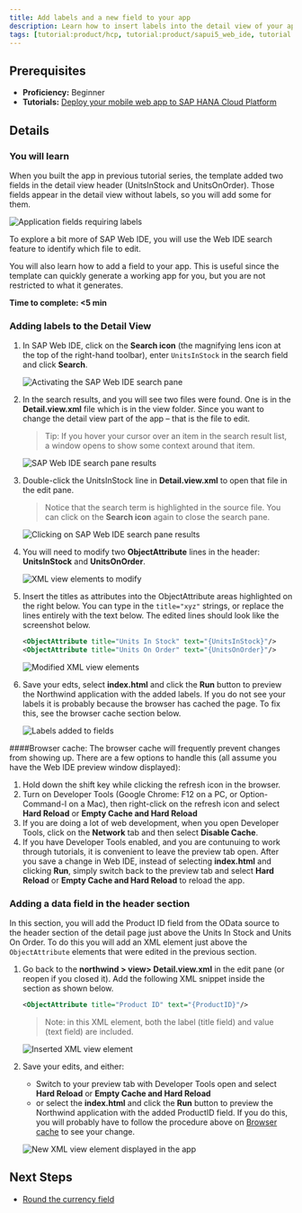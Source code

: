 ```yaml
---
title: Add labels and a new field to your app
description: Learn how to insert labels into the detail view of your app and add additional fields.
tags: [tutorial:product/hcp, tutorial:product/sapui5_web_ide, tutorial:product/mobile, tutorial:interest/gettingstarted, tutorial:product/sap_ui5]
---
```


## Prerequisites
 - **Proficiency:** Beginner
 - **Tutorials:** [Deploy your mobile web app to SAP HANA Cloud Platform](http://go.sap.com/developer/tutorials/hcp-deploy-mobile-web-app.html)

## Details

### You will learn
When you built the app in previous tutorial series, the template added two fields in the detail view header (UnitsInStock and UnitsOnOrder). Those fields appear in the detail view without labels, so you will add some for them. 

 ![Application fields requiring labels](https://raw.githubusercontent.com/SAPDocuments/Tutorials/master/tutorials/hcp-webide-add-labels-field/mob2-1_0.png)

To explore a bit more of SAP Web IDE, you will use the Web IDE search feature to identify which file to edit. 

You will also learn how to add a field to your app. This is useful since the template can quickly generate a working app for you, but you are not restricted to what it generates.

**Time to complete: <5 min**

### Adding labels to the Detail View

1. In SAP Web IDE, click on the **Search icon** (the magnifying lens icon at the top of the right-hand toolbar), enter `UnitsInStock` in the search field and click **Search**.

    ![Activating the SAP Web IDE search pane](https://raw.githubusercontent.com/SAPDocuments/Tutorials/master/tutorials/hcp-webide-add-labels-field/mob2-1_label_1.png)

2. In the search results, and you will see two files were found. One is in the **Detail.view.xml** file which is in the view folder. Since you want to change the detail view part of the app – that is the file to edit.

    >Tip: If you hover your cursor over an item in the search result list, a window opens to show some context around that item.
 
    ![SAP Web IDE search pane results](https://raw.githubusercontent.com/SAPDocuments/Tutorials/master/tutorials/hcp-webide-add-labels-field/mob2-1_label_2.png)


3. Double-click the UnitsInStock line in **Detail.view.xml** to open that file in the edit pane. 

    >Notice that the search term is highlighted in the source file. You can click on the **Search icon** again to close the search pane. 

    ![Clicking on SAP Web IDE search pane results](https://raw.githubusercontent.com/SAPDocuments/Tutorials/master/tutorials/hcp-webide-add-labels-field/mob2-1_label_3.png)

4. You will need to modify two **ObjectAttribute** lines in the header: **UnitsInStock** and **UnitsOnOrder**.

    ![XML view elements to modify](https://raw.githubusercontent.com/SAPDocuments/Tutorials/master/tutorials/hcp-webide-add-labels-field/mob2-1_label_4.png)

5. Insert the titles as attributes into the ObjectAttribute areas highlighted on the right below. You can type in the `title="xyz"` strings, or replace the lines entirely with the text below. The edited lines should look like the screenshot below.

    ```xml
    <ObjectAttribute title="Units In Stock" text="{UnitsInStock}"/>
    <ObjectAttribute title="Units On Order" text="{UnitsOnOrder}"/>
    ```
    ![Modified XML view elements](https://raw.githubusercontent.com/SAPDocuments/Tutorials/master/tutorials/hcp-webide-add-labels-field/mob2-1_label_5.png)

6. Save your edts, select **index.html** and click the **Run** button to preview the Northwind application with the added labels. If you do not see your labels it is probably because the browser has cached the page. To fix this, see the browser cache section below.

    ![Labels added to fields](https://raw.githubusercontent.com/SAPDocuments/Tutorials/master/tutorials/hcp-webide-add-labels-field/mob2-1_label_6.png)


####<a name="browser_cache"></a>Browser cache:
The browser cache will frequently prevent changes from showing up. There are a few options to handle this (all assume you have the Web IDE preview window displayed):

1. Hold down the shift key while clicking the refresh icon in the browser.
2. Turn on Developer Tools (Google Chrome: F12 on a PC, or Option-Command-I on a Mac), then right-click on the refresh icon and select **Hard Reload** or **Empty Cache and Hard Reload**
3. If you are doing a lot of web development, when you open Developer Tools, click on the **Network** tab and then select **Disable Cache**. 
4. If you have Developer Tools enabled, and you are contunuing to work through tutorials, it is convenient to leave the preview tab open. After you save a change in Web IDE, instead of selecting **index.html** and clicking **Run**, simply switch back to the preview tab and select **Hard Reload** or **Empty Cache and Hard Reload** to reload the app. 

 
### Adding a data field in the header section
In this section, you will add the Product ID field from the OData source to the header section of the detail page just above the Units In Stock and Units On Order. To do this you will add an XML element just above the `ObjectAttribute` elements that were edited in the previous section.

1. Go back to the **northwind > view> Detail.view.xml** in the edit pane (or reopen if you closed it). Add the following XML snippet inside the section as shown below.

    ```xml
    <ObjectAttribute title="Product ID" text="{ProductID}"/>
    ```

    >Note: in this XML element, both the label (title field) and value (text field) are included.
 
    ![Inserted XML view element](https://raw.githubusercontent.com/SAPDocuments/Tutorials/master/tutorials/hcp-webide-add-labels-field/mob2-1_field_1.png)

2. Save your edits, and either:

    - Switch to your preview tab with Developer Tools open and select **Hard Reload** or **Empty Cache and Hard Reload**  
    - or select the **index.html** and click the **Run** button to preview the Northwind application with the added ProductID field. If you do this, you will probably have to follow the procedure above on [Browser cache](#browser_cache) to see your change.

    ![New XML view element displayed in the app](https://raw.githubusercontent.com/SAPDocuments/Tutorials/master/tutorials/hcp-webide-add-labels-field/mob2-1_field_2.png)
 
## Next Steps
 - [Round the currency field](http://go.sap.com/developer/tutorials/hcp-webide-round-currency.html)